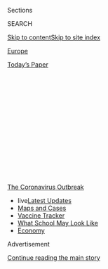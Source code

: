 <div id="app">

<div>

<div>

<div>

<div class="NYTAppHideMasthead css-1q2w90k e1suatyy0">

<div class="section css-ui9rw0 e1suatyy2">

<div class="css-eph4ug er09x8g0">

<div class="css-6n7j50">

</div>

<span class="css-1dv1kvn">Sections</span>

<div class="css-10488qs">

<span class="css-1dv1kvn">SEARCH</span>

</div>

[Skip to content](#site-content)[Skip to site
index](#site-index)

</div>

<div id="masthead-section-label" class="css-1wr3we4 eaxe0e00">

[Europe](https://www.nytimes.com/section/world/europe)

</div>

<div class="css-10698na e1huz5gh0">

</div>

</div>

<div id="masthead-bar-one" class="section hasLinks css-15hmgas e1csuq9d3">

<div class="css-uqyvli e1csuq9d0">

</div>

<div class="css-1uqjmks e1csuq9d1">

</div>

<div class="css-9e9ivx">

[](https://myaccount.nytimes.com/auth/login?response_type=cookie&client_id=vi)

</div>

<div class="css-1bvtpon e1csuq9d2">

[Today’s
Paper](https://www.nytimes.com/section/todayspaper)

</div>

</div>

</div>

</div>

<div data-aria-hidden="false">

<div id="site-content" data-role="main">

<div>

<div class="css-1aor85t" style="opacity:0.000000001;z-index:-1;visibility:hidden">

<div class="css-1hqnpie">

<div class="css-epjblv">

<span class="css-17xtcya">[Europe](/section/world/europe)</span><span class="css-x15j1o">|</span><span class="css-fwqvlz">Germany’s
Coronavirus Protests: Anti-Vaxxers, Anticapitalists,
Neo-Nazis</span>

</div>

<div class="css-k008qs">

<div class="css-1iwv8en">

<span class="css-18z7m18"></span>

<div>

</div>

</div>

<span class="css-1n6z4y">https://nyti.ms/2z9axEI</span>

<div class="css-1705lsu">

<div class="css-4xjgmj">

<div class="css-4skfbu" data-role="toolbar" data-aria-label="Social Media Share buttons, Save button, and Comments Panel with current comment count" data-testid="share-tools">

  - 
  - 
  - 
  - 
    
    <div class="css-6n7j50">
    
    </div>

  - 

</div>

</div>

</div>

</div>

</div>

</div>

<div id="NYT_TOP_BANNER_REGION" class="css-13pd83m">

<div>

<div id="styln-prism-menu-1592847958612" class="section interactive-content interactive-size-medium css-1edisqu">

<div class="css-17ih8de interactive-body">

<div id="scroll-container" class="css-1gj85ro">

[<span class="styln-title-wrap"><span class="css-1pje3qr">The
Coronavirus</span><span class="css-1pje3qr">
Outbreak</span></span>](https://www.nytimes.com/news-event/coronavirus?action=click&pgtype=Article&state=default&region=TOP_BANNER&context=storylines_menu)

  - <span class="css-kqxiym" data-emphasize="true">live</span>[Latest
    Updates](https://www.nytimes.com/2020/08/01/world/coronavirus-covid-19.html?action=click&pgtype=Article&state=default&region=TOP_BANNER&context=storylines_menu)
  - [Maps and
    Cases](https://www.nytimes.com/interactive/2020/us/coronavirus-us-cases.html?action=click&pgtype=Article&state=default&region=TOP_BANNER&context=storylines_menu)
  - [Vaccine
    Tracker](https://www.nytimes.com/interactive/2020/science/coronavirus-vaccine-tracker.html?action=click&pgtype=Article&state=default&region=TOP_BANNER&context=storylines_menu)
  - [What School May Look
    Like](https://www.nytimes.com/interactive/2020/07/29/us/schools-reopening-coronavirus.html?action=click&pgtype=Article&state=default&region=TOP_BANNER&context=storylines_menu)
  - [Economy](https://www.nytimes.com/live/2020/07/31/business/stock-market-today-coronavirus?action=click&pgtype=Article&state=default&region=TOP_BANNER&context=storylines_menu)

</div>

</div>

</div>

</div>

</div>

<div id="top-wrapper" class="css-1sy8kpn">

<div id="top-slug" class="css-l9onyx">

Advertisement

</div>

[Continue reading the main
story](#after-top)

<div class="ad top-wrapper" style="text-align:center;height:100%;display:block;min-height:250px">

<div id="top" class="place-ad" data-position="top" data-size-key="top">

</div>

</div>

<div id="after-top">

</div>

</div>

<div>

<div id="sponsor-wrapper" class="css-1hyfx7x">

<div id="sponsor-slug" class="css-19vbshk">

Supported by

</div>

[Continue reading the main
story](#after-sponsor)

<div id="sponsor" class="ad sponsor-wrapper" style="text-align:center;height:100%;display:block">

</div>

<div id="after-sponsor">

</div>

</div>

<div class="css-186x18t">

</div>

<div class="css-1vkm6nb ehdk2mb0">

# Germany’s Coronavirus Protests: Anti-Vaxxers, Anticapitalists, Neo-Nazis

</div>

The pandemic marginalized the far right, as Germans rallied behind
Angela Merkel. But the reopening has brought them back, and they are
preparing to seize new opportunities.

<div class="css-79elbk" data-testid="photoviewer-wrapper">

<div class="css-z3e15g" data-testid="photoviewer-wrapper-hidden">

</div>

<div class="css-1a48zt4 ehw59r15" data-testid="photoviewer-children">

![<span class="css-16f3y1r e13ogyst0" data-aria-hidden="true">A protest
organized by members of the far-right Alternative for Germany party
against the government coronavirus policies in Berlin last
week.</span><span class="css-cnj6d5 e1z0qqy90" itemprop="copyrightHolder"><span class="css-1ly73wi e1tej78p0">Credit...</span><span><span>Emile
Ducke for The New York
Times</span></span></span>](https://static01.nyt.com/images/2020/05/18/world/18virus-germany-farright2/merlin_172580733_ea7fea6f-4b24-4a0c-b8dc-cd5a7de6312d-articleLarge.jpg?quality=75&auto=webp&disable=upscale)

</div>

</div>

<div class="css-18e8msd">

<div class="css-vp77d3 epjyd6m0">

<div class="css-hus3qt ey68jwv0" data-aria-hidden="true">

[![Katrin
Bennhold](https://static01.nyt.com/images/2018/07/13/multimedia/author-katrin-bennhold/author-katrin-bennhold-thumbLarge.png
"Katrin Bennhold")](https://www.nytimes.com/by/katrin-bennhold)

</div>

<div class="css-1baulvz">

By [<span class="css-1baulvz last-byline" itemprop="name">Katrin
Bennhold</span>](https://www.nytimes.com/by/katrin-bennhold)

</div>

</div>

  - 
    
    <div class="css-ld3wwf e16638kd2">
    
    May 18,
    2020
    
    </div>

  - 
    
    <div class="css-4xjgmj">
    
    <div class="css-d8bdto" data-role="toolbar" data-aria-label="Social Media Share buttons, Save button, and Comments Panel with current comment count" data-testid="share-tools">
    
      - 
      - 
      - 
      - 
        
        <div class="css-6n7j50">
        
        </div>
    
      - 
    
    </div>
    
    </div>

</div>

</div>

<div class="section meteredContent css-1r7ky0e" name="articleBody" itemprop="articleBody">

<div class="css-1fanzo5 StoryBodyCompanionColumn">

<div class="css-53u6y8">

BERLIN — Outside Germany’s Parliament building, a vegan celebrity cook
grabbed the mic and shouted that he was “ready to die” to stop
self-serving elites from using the pandemic to topple the world order.
Some distance away, a group of women discussed how Bill Gates was
plotting to force immunization on the population. Youngsters sporting
cardboard cutouts of the German constitution chanted: “End the corona
dictatorship\!” Few wore masks, and those that did came with slogans
like “Merkel’s muzzle.”

Even as Germany is celebrated as Europe’s[foremost example of pandemic
management](https://www.nytimes.com/2020/04/04/world/europe/germany-coronavirus-death-rate.html),
an eclectic protest movement that began last month with a few dozen
people marching against coronavirus restrictions has ballooned into more
than 10,000 demonstrators in cities across the country.

The one driving force behind the mobilization is the country’s far
right, particularly the Alternative for Germany party, or AfD, which had
been marginalized by the
[pandemic](https://www.nytimes.com/2020/05/19/world/coronavirus-news.html).
Now, the AfD’s leaders see the protests as a first step toward moving
back into the national conversation, using them to position their
message for the months ahead, when Germany must confront job losses and
a battered economy.

“The crisis is coming, it isn’t here yet,” said Nicolaus Fest, head of
Berlin’s AfD chapter, who was protesting near the Brandenburg Gate on
Saturday. “Some time soon, a lot of people will be unemployed.”

</div>

</div>

<div class="css-1fanzo5 StoryBodyCompanionColumn">

<div class="css-53u6y8">

Alongside
[anti-vaxxers](https://www.nytimes.com/2020/03/10/health/vaccines-protest-doctors.html),
anticapitalists and ordinary citizens concerned about job losses and
safety at reopened nurseries and schools, the marches have attracted
neo-Nazis, hooligans and, consistently, members of the AfD, a [party
best known for its noisy
nationalism](https://www.nytimes.com/2017/09/25/world/europe/germany-election-afd.html?action=click&amp;module=RelatedCoverage&amp;pgtype=Article&amp;region=Footer)
and anti-immigrant views.

They rarely organize the protests. But the AfD and more extreme
far-right groups are trying to capitalize on the discontent as they
begin positioning themselves for what may be a much uglier political
scene some months from now if the economy deteriorates further, as most
economists expect.

</div>

</div>

<div class="css-79elbk" data-testid="photoviewer-wrapper">

<div class="css-z3e15g" data-testid="photoviewer-wrapper-hidden">

</div>

<div class="css-1a48zt4 ehw59r15" data-testid="photoviewer-children">

![<span class="css-16f3y1r e13ogyst0" data-aria-hidden="true">The German
Parliament in Berlin. The pandemic marginalized right-wing groups,
blunting their drive for power. Now, they are hoping to regain their
momentum in the fight over
reopening.</span><span class="css-cnj6d5 e1z0qqy90" itemprop="copyrightHolder"><span class="css-1ly73wi e1tej78p0">Credit...</span><span>Emile
Ducke for The New York
Times</span></span>](https://static01.nyt.com/images/2020/05/18/world/18virus-germany-farright5/merlin_172241505_f4e81e72-2d1c-475f-8f0e-280aea161f54-articleLarge.jpg?quality=75&auto=webp&disable=upscale)

</div>

</div>

<div class="css-1fanzo5 StoryBodyCompanionColumn">

<div class="css-53u6y8">

“When the depression hits and people really start feeling it, they will
start asking: Who do we share the little that is left with? Who belongs
and who does not?” said [Götz
Kubitschek](https://www.nytimes.com/2017/10/10/magazine/the-prophet-of-germanys-new-right.html?searchResultPosition=3),
a far-right publisher and the most prominent ideologue of Germany’s
so-called New Right.

Then, Mr. Kubitschek predicted in a recent interview, “it will become a
question of identity.”

Germany’s domestic intelligence office, which recently classified both
Mr. Kubitschek’s Institute for State Politics and a group of AfD
politicians close to him as extremist, is worried.

</div>

</div>

<div class="css-1fanzo5 StoryBodyCompanionColumn">

<div class="css-53u6y8">

“We see a trend that extremists, especially far-right extremists, are
weaponizing the demonstrations,” Thomas Haldenwang, president of the
agency, told the German newspaper Welt on Sunday. “There is a risk that
far-right extremists, with their image of who the enemy is and their
ambitions to undermine the state, will take the lead of a movement that
for now is attended mostly by citizens who are loyal to the
constitution.”

<div id="NYT_MAIN_CONTENT_1_REGION" class="css-9tf9ac">

<div>

<div id="styln-covid-updates-world" class="section interactive-content interactive-size-medium css-1ftcdic">

<div class="css-17ih8de interactive-body">

<div id="styln-briefing-block" data-asset-id="QXJ0aWNsZTpueXQ6Ly9hcnRpY2xlLzhiMjRmNTQ0LWVhMmUtNTlmNC1hMDZiLTM0YWI3YTlmN2E4YQ==">

<div class="briefing-block-header-section">

# [Latest Updates: Global Coronavirus Outbreak](https://www.nytimes.com/2020/08/01/world/coronavirus-covid-19.html?action=click&pgtype=Article&state=default&region=MAIN_CONTENT_1&context=storylines_live_updates)

<div class="briefing-block-ts">

Updated 2020-08-02T07:42:09.613Z

</div>

</div>

  - [The U.S. reels as July cases more than double the total of any
    other
    month.](https://www.nytimes.com/2020/08/01/world/coronavirus-covid-19.html?action=click&pgtype=Article&state=default&region=MAIN_CONTENT_1&context=storylines_live_updates#link-34047410)
  - [Top U.S. officials work to break an impasse over the federal
    jobless
    benefit.](https://www.nytimes.com/2020/08/01/world/coronavirus-covid-19.html?action=click&pgtype=Article&state=default&region=MAIN_CONTENT_1&context=storylines_live_updates#link-780ec966)
  - [Its outbreak untamed, Melbourne goes into even greater
    lockdown.](https://www.nytimes.com/2020/08/01/world/coronavirus-covid-19.html?action=click&pgtype=Article&state=default&region=MAIN_CONTENT_1&context=storylines_live_updates#link-2bc8948)

<div class="briefing-block-footer">

<div class="briefing-block-footer-meta">

[See more
updates](https://www.nytimes.com/2020/08/01/world/coronavirus-covid-19.html?action=click&pgtype=Article&state=default&region=MAIN_CONTENT_1&context=storylines_live_updates)

</div>

<div class="briefing-block-briefinglinks">

<span>More live coverage:</span>
[Markets](https://www.nytimes.com/live/2020/07/31/business/stock-market-today-coronavirus?action=click&pgtype=Article&state=default&region=MAIN_CONTENT_1&context=storylines_live_updates)

</div>

</div>

</div>

</div>

</div>

</div>

</div>

“We are concerned that extremists are using the current situation in
exactly the same way as the so-called refugee crisis,” Mr. Haldenwang
said.

Some have already compared the coronavirus protests to the protests
against the refugee crisis in 2015, when Pegida — Patriotic Europeans
Against the Islamization of the West — drew hundreds and then thousands
of marchers every week before turning into a potent incubator of
far-right extremism.

“We are the people,” the slogan associated with Pegida marches, is now
popular at the coronavirus protests, too.

Then as now, Chancellor Angela Merkel was celebrated as an exemplary
leader who navigated her country through extraordinary
circumstances.

</div>

</div>

<div class="css-79elbk" data-testid="photoviewer-wrapper">

<div class="css-z3e15g" data-testid="photoviewer-wrapper-hidden">

</div>

<div class="css-1a48zt4 ehw59r15" data-testid="photoviewer-children">

<div class="css-1xdhyk6 erfvjey0">

<span class="css-1ly73wi e1tej78p0">Image</span>

<div class="css-zjzyr8">

<div data-testid="lazyimage-container" style="height:258.4222222222222px">

</div>

</div>

</div>

<span class="css-16f3y1r e13ogyst0" data-aria-hidden="true">Health
workers collected samples for coronavirus antibodies in Munich. Germany
got through the first wave of infections with a relatively low death
toll, leading some to protest the economic fallout of the
lockdown.</span><span class="css-cnj6d5 e1z0qqy90" itemprop="copyrightHolder"><span class="css-1ly73wi e1tej78p0">Credit...</span><span>Laetitia
Vancon for The New York Times</span></span>

</div>

</div>

<div class="css-1fanzo5 StoryBodyCompanionColumn">

<div class="css-53u6y8">

But in early 2016, the mood began to shift. A year later, the AfD became
the first far-right party to enter the federal Parliament since World
War II. It is now the biggest opposition party, with seats in every
state legislature in the country.

</div>

</div>

<div class="css-1fanzo5 StoryBodyCompanionColumn">

<div class="css-53u6y8">

Some lawmakers from Ms. Merkel’s Christian Democrats speak privately of
a sense of déjà vu — and worry that by the time the next election is
scheduled, in the fall of 2021, the AfD might once again eat into
conservative votes.

The pandemic arrived in Germany at a moment when the influence of the
far right, and its ability to crack open the political system from the
local level up, was strong. Mainstream parties, Ms. Merkel’s Christian
Democrats included, worried about losing votes.

As recently as February, the fallout from an inconclusive election in
the eastern state of Thuringia, where a [particularly extreme
chapter](https://www.nytimes.com/2019/10/26/world/europe/afd-election-east-germany-hoecke.html)
of the AfD became the second-strongest party, ultimately [brought
down](https://www.nytimes.com/2020/02/10/world/europe/annegret-kramp-karrenbauer-resign.html)
the chancellor’s anointed successor in Berlin.

When the virus began spreading, the situation changed. Almost overnight,
Germans rallied [behind their
chancellor](https://www.nytimes.com/2020/03/11/world/europe/coronavirus-merkel-germany.html?action=click&module=RelatedLinks&pgtype=Article)
and the monthlong shutdown that slowed the spread of the virus and
allowed the country to get through its first wave of infections with a
[relatively low death
toll](https://www.nytimes.com/2020/04/04/world/europe/germany-coronavirus-death-rate.html).

</div>

</div>

<div class="css-79elbk" data-testid="photoviewer-wrapper">

<div class="css-z3e15g" data-testid="photoviewer-wrapper-hidden">

</div>

<div class="css-1a48zt4 ehw59r15" data-testid="photoviewer-children">

<div class="css-1xdhyk6 erfvjey0">

<span class="css-1ly73wi e1tej78p0">Image</span>

<div class="css-zjzyr8">

<div data-testid="lazyimage-container" style="height:258.4222222222222px">

</div>

</div>

</div>

<span class="css-16f3y1r e13ogyst0" data-aria-hidden="true">Outside a
coronavirus unit at a hospital in Munich. Like many Western leaders,
Chancellor Angela Merkel is finding it is easier to enter a lockdown
than it is to leave
it.</span><span class="css-cnj6d5 e1z0qqy90" itemprop="copyrightHolder"><span class="css-1ly73wi e1tej78p0">Credit...</span><span>Laetitia
Vancon for The New York Times</span></span>

</div>

</div>

<div class="css-1fanzo5 StoryBodyCompanionColumn">

<div class="css-53u6y8">

But now that very success has become one thing driving the protests.

“They told us this virus was so dangerous that we had to give up all our
democratic freedoms,” said Sabine Martin, a mother of two who marched in
Berlin on Saturday for the third weekend in a row. “But we are no fools:
Our hospitals are half empty.”

“I’m not afraid of this virus,” she added. “I’m afraid of the
recession.”

Some call it the prevention paradox: Because Germany has been relatively
successful in containing the disease, it is becoming harder to persuade
people that the pandemic still presents a real danger, and easier for
conspiracy theorists and populists to spin narratives of deceit.

</div>

</div>

<div class="css-1fanzo5 StoryBodyCompanionColumn">

<div class="css-53u6y8">

“This so-called pandemic is nothing but the flu,” scoffed Robert Farle,
a state lawmaker of the AfD. He has been joining protests in his eastern
hometown, Magdeburg.

In Berlin, the AfD dominated one of about 20 protests, each limited to
50 people, near the Brandenburg Gate. “Germany,” “Constitution” and
“Freedom,” their signs
read.

<div id="NYT_MAIN_CONTENT_3_REGION" class="css-9tf9ac">

<div>

<div id="styln-prism-freeform-1594220623585" class="section interactive-content interactive-size-medium css-1ftcdic">

<div class="css-17ih8de interactive-body">

<div id="prism-freeform-block-62021" class="css-19mumt8" data-role="complementary" data-storyline="The Coronavirus Outbreak" data-truncated="true" tabindex="0">

<div class="css-a8d9oz">

<div class="css-eb027h">

[](https://www.nytimes.com/news-event/coronavirus?action=click&pgtype=Article&state=default&region=MAIN_CONTENT_3&context=storylines_faq)

### The Coronavirus Outbreak ›

#### Frequently Asked Questions

Updated July 27, 2020

  - #### Should I refinance my mortgage?
    
      - [It could be a good
        idea,](https://www.nytimes.com/article/coronavirus-money-unemployment.html?action=click&pgtype=Article&state=default&region=MAIN_CONTENT_3&context=storylines_faq)
        because mortgage rates have [never been
        lower.](https://www.nytimes.com/2020/07/16/business/mortgage-rates-below-3-percent.html?action=click&pgtype=Article&state=default&region=MAIN_CONTENT_3&context=storylines_faq)
        Refinancing requests have pushed mortgage applications to some
        of the highest levels since 2008, so be prepared to get in line.
        But defaults are also up, so if you’re thinking about buying a
        home, be aware that some lenders have tightened their standards.

  - #### What is school going to look like in September?
    
      - It is unlikely that many schools will return to a normal
        schedule this fall, requiring the grind of [online
        learning](https://www.nytimes.com/2020/06/05/us/coronavirus-education-lost-learning.html?action=click&pgtype=Article&state=default&region=MAIN_CONTENT_3&context=storylines_faq),
        [makeshift child
        care](https://www.nytimes.com/2020/05/29/us/coronavirus-child-care-centers.html?action=click&pgtype=Article&state=default&region=MAIN_CONTENT_3&context=storylines_faq)
        and [stunted
        workdays](https://www.nytimes.com/2020/06/03/business/economy/coronavirus-working-women.html?action=click&pgtype=Article&state=default&region=MAIN_CONTENT_3&context=storylines_faq)
        to continue. California’s two largest public school districts —
        Los Angeles and San Diego — said on July 13, that [instruction
        will be remote-only in the
        fall](https://www.nytimes.com/2020/07/13/us/lausd-san-diego-school-reopening.html?action=click&pgtype=Article&state=default&region=MAIN_CONTENT_3&context=storylines_faq),
        citing concerns that surging coronavirus infections in their
        areas pose too dire a risk for students and teachers. Together,
        the two districts enroll some 825,000 students. They are the
        largest in the country so far to abandon plans for even a
        partial physical return to classrooms when they reopen in
        August. For other districts, the solution won’t be an
        all-or-nothing approach. [Many
        systems](https://bioethics.jhu.edu/research-and-outreach/projects/eschool-initiative/school-policy-tracker/),
        including the nation’s largest, New York City, are devising
        [hybrid
        plans](https://www.nytimes.com/2020/06/26/us/coronavirus-schools-reopen-fall.html?action=click&pgtype=Article&state=default&region=MAIN_CONTENT_3&context=storylines_faq)
        that involve spending some days in classrooms and other days
        online. There’s no national policy on this yet, so check with
        your municipal school system regularly to see what is happening
        in your community.

  - #### Is the coronavirus airborne?
    
      - The coronavirus [can stay aloft for hours in tiny droplets in
        stagnant
        air](https://www.nytimes.com/2020/07/04/health/239-experts-with-one-big-claim-the-coronavirus-is-airborne.html?action=click&pgtype=Article&state=default&region=MAIN_CONTENT_3&context=storylines_faq),
        infecting people as they inhale, mounting scientific evidence
        suggests. This risk is highest in crowded indoor spaces with
        poor ventilation, and may help explain super-spreading events
        reported in meatpacking plants, churches and restaurants. [It’s
        unclear how often the virus is
        spread](https://www.nytimes.com/2020/07/06/health/coronavirus-airborne-aerosols.html?action=click&pgtype=Article&state=default&region=MAIN_CONTENT_3&context=storylines_faq)
        via these tiny droplets, or aerosols, compared with larger
        droplets that are expelled when a sick person coughs or sneezes,
        or transmitted through contact with contaminated surfaces, said
        Linsey Marr, an aerosol expert at Virginia Tech. Aerosols are
        released even when a person without symptoms exhales, talks or
        sings, according to Dr. Marr and more than 200 other experts,
        who [have outlined the evidence in an open letter to the World
        Health
        Organization](https://academic.oup.com/cid/article/doi/10.1093/cid/ciaa939/5867798).

  - #### What are the symptoms of coronavirus?
    
      - Common symptoms [include fever, a dry cough, fatigue and
        difficulty breathing or shortness of
        breath.](https://www.nytimes.com/article/symptoms-coronavirus.html?action=click&pgtype=Article&state=default&region=MAIN_CONTENT_3&context=storylines_faq)
        Some of these symptoms overlap with those of the flu, making
        detection difficult, but runny noses and stuffy sinuses are less
        common. [The C.D.C. has
        also](https://www.nytimes.com/2020/04/27/health/coronavirus-symptoms-cdc.html?action=click&pgtype=Article&state=default&region=MAIN_CONTENT_3&context=storylines_faq)
        added chills, muscle pain, sore throat, headache and a new loss
        of the sense of taste or smell as symptoms to look out for. Most
        people fall ill five to seven days after exposure, but symptoms
        may appear in as few as two days or as many as 14 days.

  - #### Does asymptomatic transmission of Covid-19 happen?
    
      - So far, the evidence seems to show it does. A widely cited
        [paper](https://www.nature.com/articles/s41591-020-0869-5)
        published in April suggests that people are most infectious
        about two days before the onset of coronavirus symptoms and
        estimated that 44 percent of new infections were a result of
        transmission from people who were not yet showing symptoms.
        Recently, a top expert at the World Health Organization stated
        that transmission of the coronavirus by people who did not have
        symptoms was “very rare,” [but she later walked back that
        statement.](https://www.nytimes.com/2020/06/09/world/coronavirus-updates.html?action=click&pgtype=Article&state=default&region=MAIN_CONTENT_3&context=storylines_faq#link-1f302e21)

<div id="styln-survey-component-62021" class="styln-survey-component" data-surveyname="faq" data-surveystoryline="coronavirus">

</div>

</div>

<div class="css-6mllg9">

</div>

<div class="css-pmm6ed">

<span class="css-5gimkt"></span>

</div>

</div>

</div>

</div>

</div>

</div>

</div>

But in conversation, the topic quickly returned to the AfD’s hallmark
issue of immigration. Several of the protesters felt vindicated by a
crisis that forced Germany to swiftly close its borders.

“They shut the borders, they stopped refugees from coming in,” Mr.
Kubitschek, the far-right publisher, said. “It proves that it can all be
done.”

</div>

</div>

<div class="css-79elbk" data-testid="photoviewer-wrapper">

<div class="css-z3e15g" data-testid="photoviewer-wrapper-hidden">

</div>

<div class="css-1a48zt4 ehw59r15" data-testid="photoviewer-children">

<div class="css-1xdhyk6 erfvjey0">

<span class="css-1ly73wi e1tej78p0">Image</span>

<div class="css-zjzyr8">

<div data-testid="lazyimage-container" style="height:257.77777777777777px">

</div>

</div>

</div>

<span class="css-16f3y1r e13ogyst0" data-aria-hidden="true">From
anti-vaxxers to anticapitalists and Neo-Nazis, protesters like those
seen on Alexanderplatz, in Berlin, are demanding a return to normal
life.</span><span class="css-cnj6d5 e1z0qqy90" itemprop="copyrightHolder"><span class="css-1ly73wi e1tej78p0">Credit...</span><span>Emile
Ducke for The New York Times</span></span>

</div>

</div>

<div class="css-1fanzo5 StoryBodyCompanionColumn">

<div class="css-53u6y8">

For now, despite the noise they make, the protesters remain a small
minority. [A recent survey found that two in three
Germans](https://presse.wdr.de/plounge/tv/das_erste/2020/05/20200507_ard_deutschlandtrend_3.html)
are satisfied with the government’s response to the crisis. Six out of
10 say they are not worried if certain freedoms have to be curtailed for
longer. Ms. Merkel’s party remains the most popular in the country, with
nearly four in 10 voters saying they would support it, the highest level
since 2017.

But the European Commission expects the German economy to shrink by 6.5
percent this year, the worst performance since World War II. The AfD’s
popularity, which early on in the crisis slumped below 10 percent, has
begun to edge up.

</div>

</div>

<div class="css-1fanzo5 StoryBodyCompanionColumn">

<div class="css-53u6y8">

Many worry that a prolonged economic slump might open up new voter
potential for the party, which has found most of its support in the
former Communist East. The biggest protests in recent weeks, however,
have been in Stuttgart, the wealthy western heartland of Germany’s car
industry.

In the seven years since the AfD was founded, Germany has consistently
enjoyed economic growth and low unemployment, said Matthias Quent, an
expert on far-right extremism and the director of [an
institute](https://www.idz-jena.de/ueber-das-institut/mitarbeitende/)
that studies democracy and civil society. “We just don’t know what the
AfD looks like in a recession,” Mr. Quent said. “It worries me,” he
added. “Historically, big recessions tend to feed populist
narratives.”

</div>

</div>

<div class="css-79elbk" data-testid="photoviewer-wrapper">

<div class="css-z3e15g" data-testid="photoviewer-wrapper-hidden">

</div>

<div class="css-1a48zt4 ehw59r15" data-testid="photoviewer-children">

<div class="css-1xdhyk6 erfvjey0">

<span class="css-1ly73wi e1tej78p0">Image</span>

<div class="css-zjzyr8">

<div data-testid="lazyimage-container" style="height:258.4222222222222px">

</div>

</div>

</div>

<span class="css-16f3y1r e13ogyst0" data-aria-hidden="true">A nail salon
in Munich after the reopening this month. The German economy shrank by
2.2 percent in the first quarter, the most in more than a
decade.</span><span class="css-cnj6d5 e1z0qqy90" itemprop="copyrightHolder"><span class="css-1ly73wi e1tej78p0">Credit...</span><span>Laetitia
Vancon for The New York Times</span></span>

</div>

</div>

<div class="css-1fanzo5 StoryBodyCompanionColumn">

<div class="css-53u6y8">

And it is not just the AfD that has seen the fallout from the
coronavirus crisis as an opportunity.

Message boards are flush with far-right conspiracy theories and prepper
groups, which have long fantasized about a crisis so deep that it would
lead to the collapse of Germany’s liberal order, said Stephan Kramer,
the head of the regional office of the domestic intelligence agency in
Thuringia.

“They are mobilizing,” Mr. Kramer said. “The corona crisis feeds into
their narrative of a decline in Western liberalism. It feeds militancy
and potentially violence.”

The authorities are on high alert. Over the past year, far-right
terrorists have assassinated a regional politician on his front porch
near Kassel, attacked a synagogue in Halle, and in February, killed 10
people in Hanau. Even before the pandemic hit Germany, far-right
extremism and far-right terrorism had been [officially
identified](https://www.nytimes.com/2020/03/12/world/europe/germany-afd.html)
as the biggest danger for the country’s democracy.

“That has not changed,” Mr. Kramer said. “On the contrary. This plays
into their hands.”

Christopher F. Schuetze contributed reporting.

</div>

</div>

<div>

</div>

</div>

<div>

</div>

<div>

</div>

<div>

</div>

<div>

<div id="bottom-wrapper" class="css-1ede5it">

<div id="bottom-slug" class="css-l9onyx">

Advertisement

</div>

[Continue reading the main
story](#after-bottom)

<div id="bottom" class="ad bottom-wrapper" style="text-align:center;height:100%;display:block;min-height:90px">

</div>

<div id="after-bottom">

</div>

</div>

</div>

</div>

</div>

## Site Index

<div>

</div>

## Site Information Navigation

  - [© <span>2020</span> <span>The New York Times
    Company</span>](https://help.nytimes.com/hc/en-us/articles/115014792127-Copyright-notice)

<!-- end list -->

  - [NYTCo](https://www.nytco.com/)
  - [Contact
    Us](https://help.nytimes.com/hc/en-us/articles/115015385887-Contact-Us)
  - [Work with us](https://www.nytco.com/careers/)
  - [Advertise](https://nytmediakit.com/)
  - [T Brand Studio](http://www.tbrandstudio.com/)
  - [Your Ad
    Choices](https://www.nytimes.com/privacy/cookie-policy#how-do-i-manage-trackers)
  - [Privacy](https://www.nytimes.com/privacy)
  - [Terms of
    Service](https://help.nytimes.com/hc/en-us/articles/115014893428-Terms-of-service)
  - [Terms of
    Sale](https://help.nytimes.com/hc/en-us/articles/115014893968-Terms-of-sale)
  - [Site
    Map](https://spiderbites.nytimes.com)
  - [Help](https://help.nytimes.com/hc/en-us)
  - [Subscriptions](https://www.nytimes.com/subscription?campaignId=37WXW)

</div>

</div>

</div>

</div>
